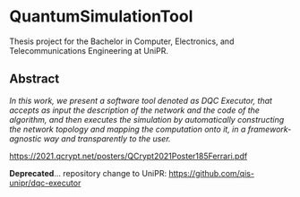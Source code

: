 # QuantumSimulationTool

Thesis project for the Bachelor in Computer, Electronics, and Telecommunications Engineering at UniPR. 

## Abstract
_In this work, we present a software tool denoted as DQC Executor,
that accepts as input the description of the network and the code of the algorithm, and
then executes the simulation by automatically constructing the network topology and
mapping the computation onto it, in a framework-agnostic way and transparently to the
user._

https://2021.qcrypt.net/posters/QCrypt2021Poster185Ferrari.pdf

**Deprecated**... repository change to UniPR: https://github.com/qis-unipr/dqc-executor
